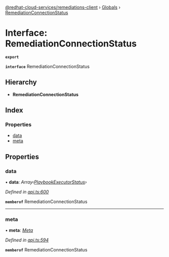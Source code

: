 [@redhat-cloud-services/remediations-client](../README.md) › [Globals](../globals.md) › [RemediationConnectionStatus](remediationconnectionstatus.md)

# Interface: RemediationConnectionStatus

**`export`** 

**`interface`** RemediationConnectionStatus

## Hierarchy

* **RemediationConnectionStatus**

## Index

### Properties

* [data](remediationconnectionstatus.md#data)
* [meta](remediationconnectionstatus.md#meta)

## Properties

###  data

• **data**: *Array‹[PlaybookExecutorStatus](playbookexecutorstatus.md)›*

*Defined in [api.ts:600](https://github.com/leSamo/javascript-clients/blob/master/packages/remediations/api.ts#L600)*

**`memberof`** RemediationConnectionStatus

___

###  meta

• **meta**: *[Meta](meta.md)*

*Defined in [api.ts:594](https://github.com/leSamo/javascript-clients/blob/master/packages/remediations/api.ts#L594)*

**`memberof`** RemediationConnectionStatus
